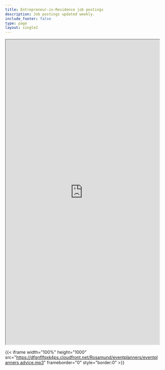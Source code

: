 ```yaml
---
title: Entrepreneur-in-Residence job postings
description: Job postings updated weekly.
include_footer: false
type: page
layout: single2
---
```


<iframe width="100%" height="1000px" src="https://docs.google.com/spreadsheets/d/e/2PACX-1vTg3er8lXywhrvykineDcq_wNyDuQLPI3isVhN8gQXLqoq6AmXhYqimC3lb6tiVsyOBKJe9A32QILry/pubhtml?widget=true&amp;headers=false"></iframe>


{{< iframe width="100%" height="1000" src="[https://dfgnflfqxk4ps.cloudfront.net/Rosamund/eventplanners/eventplanners advice.mp3](https://docs.google.com/spreadsheets/d/e/2PACX-1vTg3er8lXywhrvykineDcq_wNyDuQLPI3isVhN8gQXLqoq6AmXhYqimC3lb6tiVsyOBKJe9A32QILry/pubhtml?widget=true&amp;headers=false)" frameborder="0" style="border:0" >}}